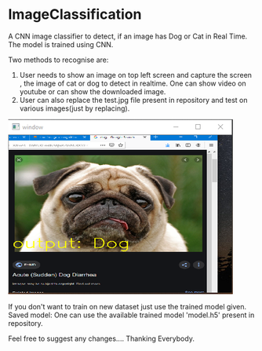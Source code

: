 # ImageClassification
A CNN image classifier to detect, if an image has Dog or Cat in Real Time.
The model is trained using CNN.

Two methods to recognise are:

1. User needs to show an image on top left screen and capture the screen , the image of cat or dog to detect in realtime. 
One can show video on youtube or can show the downloaded image.
2. User can also replace the test.jpg file present in repository and test on various images(just by replacing).

![Image ](https://github.com/RahulKushwaha762/ImageClassification/blob/master/capturewindow.PNG)

If you don't want to train on new dataset just use the trained model given.
Saved model:
One can use the available trained model 'model.h5' present in repository.






Feel free to suggest any changes....
Thanking Everybody. 
